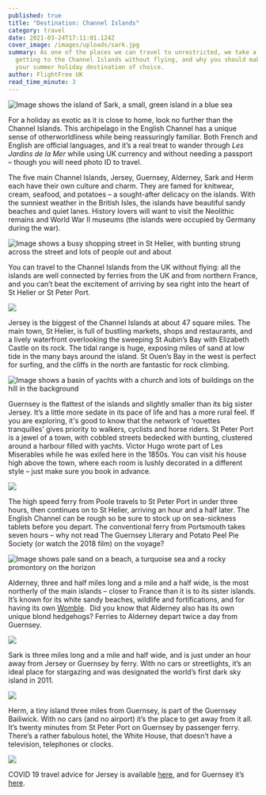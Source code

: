 ```yaml
---
published: true
title: "Destination: Channel Islands"
category: travel
date: 2021-03-24T17:11:01.124Z
cover_image: /images/uploads/sark.jpg
summary: As one of the places we can travel to unrestricted, we take a look at
  getting to the Channel Islands without flying, and why you should make this
  your summer holiday destination of choice.
author: FlightFree UK
read_time_minute: 3
---
```

![Image shows the island of Sark, a small, green island in a blue sea](/images/uploads/sark.jpg "The island of Sark")

For a holiday as exotic as it is close to home, look no further than the Channel Islands. This archipelago in the English Channel has a unique sense of otherworldliness while being reassuringly familiar. Both French and English are official languages, and it’s a real treat to wander through *Les Jardins de la Mer* while using UK currency and without needing a passport – though you will need photo ID to travel. 

The five main Channel Islands, Jersey, Guernsey, Alderney, Sark and Herm each have their own culture and charm. They are famed for knitwear, cream, seafood, and potatoes – a sought-after delicacy on the islands. With the sunniest weather in the British Isles, the islands have beautiful sandy beaches and quiet lanes. History lovers will want to visit the Neolithic remains and World War II museums (the islands were occupied by Germany during the war). 

![Image shows a busy shopping street in St Helier, with bunting strung across the street and lots of people out and about](/images/uploads/st_helier.jpg "St Helier, the main town in Jersey")

You can travel to the Channel Islands from the UK without flying: all the islands are well connected by ferries from the UK and from northern France, and you can’t beat the excitement of arriving by sea right into the heart of St Helier or St Peter Port. 

![](/images/uploads/quotes1.jpg)

Jersey is the biggest of the Channel Islands at about 47 square miles. The main town, St Helier, is full of bustling markets, shops and restaurants, and a lively waterfront overlooking the sweeping St Aubin’s Bay with Elizabeth Castle on its rock. The tidal range is huge, exposing miles of sand at low tide in the many bays around the island. St Ouen’s Bay in the west is perfect for surfing, and the cliffs in the north are fantastic for rock climbing. 

![Image shows a basin of yachts with a church and lots of buildings on the hill in the background](/images/uploads/stpeterport.jpg "St Peter Port, Guernsey")

Guernsey is the flattest of the islands and slightly smaller than its big sister Jersey. It’s a little more sedate in its pace of life and has a more rural feel. If you are exploring, it's good to know that the network of ‘rouettes tranquilles’ gives priority to walkers, cyclists and horse riders. St Peter Port is a jewel of a town, with cobbled streets bedecked with bunting, clustered around a harbour filled with yachts. Victor Hugo wrote part of Les Miserables while he was exiled here in the 1850s. You can visit his house high above the town, where each room is lushly decorated in a different style – just make sure you book in advance.

![](/images/uploads/quotes2.jpg)

The high speed ferry from Poole travels to St Peter Port in under three hours, then continues on to St Helier, arriving an hour and a half later. The English Channel can be rough so be sure to stock up on sea-sickness tablets before you depart. The conventional ferry from Portsmouth takes seven hours – why not read The Guernsey Literary and Potato Peel Pie Society (or watch the 2018 film) on the voyage?  

![Image shows pale sand on a beach, a turquoise sea and a rocky promontory on the horizon](/images/uploads/alderney.jpg "Alderney")

Alderney, three and half miles long and a mile and a half wide, is the most northerly of the main islands – closer to France than it is to its sister islands. It’s known for its white sandy beaches, wildlife and fortifications, and for having its own [Womble](http://www.bbc.co.uk/ahistoryoftheworld/objects/KbrGaWZpQj2npZdbHWvwrA).  Did you know that Alderney also has its own unique blond hedgehogs? Ferries to Alderney depart twice a day from Guernsey. 

![](/images/uploads/quotes3.jpg)

Sark is three miles long and a mile and half wide, and is just under an hour away from Jersey or Guernsey by ferry. With no cars or streetlights, it’s an ideal place for stargazing and was designated the world’s first dark sky island in 2011.

![](/images/uploads/quotes4.jpg)

Herm, a tiny island three miles from Guernsey, is part of the Guernsey Bailiwick. With no cars (and no airport) it’s the place to get away from it all. It’s twenty minutes from St Peter Port on Guernsey by passenger ferry. There’s a rather fabulous hotel, the White House, that doesn’t have a television, telephones or clocks. 

![](/images/uploads/quotes5.jpg)

COVID 19 travel advice for Jersey is available [here](https://www.gov.je/Health/Coronavirus/Travel/Pages/CoronavirusTravelAdvice.aspx), and for Guernsey it’s [here](https://covid19.gov.gg/guidance/travel).